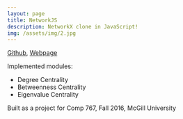 ```yaml
---
layout: page
title: NetworkJS
description: NetworkX clone in JavaScript!
img: /assets/img/2.jpg
---
```


[Github](https://github.com/koustuvsinha/networkjs), [Webpage](https://koustuvsinha.github.io/networkjs/)


Implemented modules:

- Degree Centrality
- Betweenness Centrality
- Eigenvalue Centrality

Built as a project for Comp 767, Fall 2016, McGill University